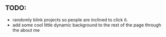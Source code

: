 ## TODO:
- randomly blink projects so people are inclined to click it.
- add some cool little dynamic background to the rest of the page through the about me

